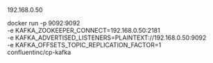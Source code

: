 192.168.0.50

docker run -p 9092:9092 \
-e KAFKA_ZOOKEEPER_CONNECT=192.168.0.50:2181 \
-e KAFKA_ADVERTISED_LISTENERS=PLAINTEXT://192.168.0.50:9092 \
-e KAFKA_OFFSETS_TOPIC_REPLICATION_FACTOR=1 \
confluentinc/cp-kafka

